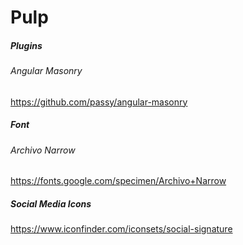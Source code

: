 # Pulp

##### Plugins

###### Angular Masonry
https://github.com/passy/angular-masonry

##### Font

###### Archivo Narrow
https://fonts.google.com/specimen/Archivo+Narrow

##### Social Media Icons
https://www.iconfinder.com/iconsets/social-signature
